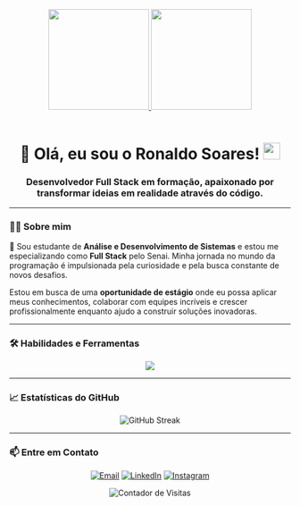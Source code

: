 <div align="center">
  <a href="https://github.com/Rosoarees">
  <img height="180em" src="https://github-readme-stats.vercel.app/api?username=Rosoarees&show_icons=true&theme=shadow_blue&include_all_commits=true&count_private=true"/>
  <img height="180em" src="https://github-readme-stats.vercel.app/api/top-langs/?username=Rosoarees&layout=compact&langs_count=7&theme=shadow_blue"/>
  </a>
</div>

<div align="center" style="display: inline_block"><br>
  <h1 align="center">
    👋 Olá, eu sou o Ronaldo Soares!
    <img src="https://media.giphy.com/media/hvRJCLFzcasrR4ia7z/giphy.gif" width="30px">
  </h1>
  <h3 align="center">Desenvolvedor Full Stack em formação, apaixonado por transformar ideias em realidade através do código.</h3>
</div>

---

### 👨‍💻 Sobre mim

<p>
  🚀 Sou estudante de <strong>Análise e Desenvolvimento de Sistemas</strong> e estou me especializando como <strong>Full Stack</strong> pelo Senai. Minha jornada no mundo da programação é impulsionada pela curiosidade e pela busca constante de novos desafios.
</p>
<p>
  Estou em busca de uma <strong>oportunidade de estágio</strong> onde eu possa aplicar meus conhecimentos, colaborar com equipes incríveis e crescer profissionalmente enquanto ajudo a construir soluções inovadoras.
</p>

---

### 🛠️ Habilidades e Ferramentas

<p align="center">
  <a href="https://skillicons.dev">
    <img src="https://skillicons.dev/icons?i=java,python,javascript,html,css,git,github," />
  </a>
</p>

---

### 📈 Estatísticas do GitHub

<div align="center">
  <img src="https://nirzak-streak-stats.vercel.app/?user=Rosoarees&theme=shadow_blue&hide_border=true&date_format=M%20j%5B%2C%20Y%5D" alt="GitHub Streak" />
</div>

---

### 📫 Entre em Contato

<p align="center">
  <a href="mailto:seu-email-rosoares@outlook.com"><img src="https://img.shields.io/badge/Email-D14836?style=for-the-badge&logo=gmail&logoColor=white" alt="Email"></a>
  <a href="https://linkedin.com/in/ronaldosoarespinto/"><img src="https://img.shields.io/badge/LinkedIn-0077B5?style=for-the-badge&logo=linkedin&logoColor=white" alt="LinkedIn"></a>
  <a href="https://instagram.com/rosoareess?igsh=cWxzcjJwYzNxbjJi"><img src="https://img.shields.io/badge/Instagram-E4405F?style=for-the-badge&logo=instagram&logoColor=white" alt="Instagram"></a>
</p>

<p align="center">
  <img src="https://visitcount.itsvg.in/api?id=Rosoarees" alt="Contador de Visitas">
</p>
